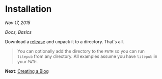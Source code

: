 # Installation

*Nov 17, 2015*

*Docs, Basics*

Download a [release](https://github.com/mirovarga/litepub/releases) and unpack
it to a directory. That's all.

> You can optionally add the directory to the `PATH` so you can run `litepub`
from any directory. All examples assume you have `litepub` in your `PATH`.

**Next**: [Creating a Blog](/creating-a-blog.html)
